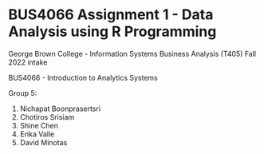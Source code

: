 # BUS4066 Assignment 1 - Data Analysis using R Programming
George Brown College - Information Systems Business Analysis (T405) Fall 2022 intake

BUS4066 - Introduction to Analytics Systems

Group 5:
1. Nichapat Boonprasertsri
2. Chotiros Srisiam
3. Shine Chen
4. Erika Valle
5. David Minotas
